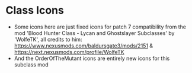 # Class Icons
- Some icons here are just fixed icons for patch 7 compatibility from the mod 'Blood Hunter Class - Lycan and Ghostslayer Subclasses' by 'WolfeTK', all credits to him: https://www.nexusmods.com/baldursgate3/mods/2151 & https://next.nexusmods.com/profile/WolfeTK
- And the OrderOfTheMutant icons are entirely new icons for this subclass mod
